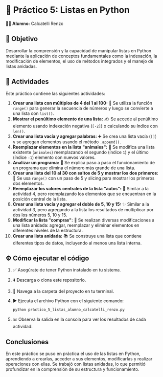 # 🐍 Práctico 5: Listas en Python

**👨‍🎓 Alumno:** Calcatelli Renzo

## 🎯 Objetivo

Desarrollar la comprensión y la capacidad de manipular listas en Python mediante la aplicación de conceptos fundamentales como la indexación, la modificación de elementos, el uso de métodos integrados y el manejo de listas anidadas.

## 🚀 Actividades

Este práctico contiene las siguientes actividades:

1.  **Crear una lista con múltiplos de 4 del 1 al 100:** 📝 Se utiliza la función `range()` para generar la secuencia de números y luego se convierte a una lista con `list()`.
2.  **Mostrar el penúltimo elemento de una lista:** ✍️ Se accede al penúltimo elemento usando indexación negativa (`[-2]`) o calculando su índice con `len()`.
3.  **Crear una lista vacía y agregar palabras:** ➕ Se crea una lista vacía (`[]`) y se agregan elementos usando el método `.append()`.
4.  **Reemplazar elementos en la lista "animales":** 🔄 Se modifica una lista existente (`animales`) reemplazando el segundo (índice `1`) y el último (índice `-1`) elemento con nuevos valores.
5.  **Analizar un programa:** 🧐 Se explica paso a paso el funcionamiento de un programa que elimina el número más grande de una lista.
6.  **Crear una lista del 10 al 30 con saltos de 5 y mostrar los dos primeros:** 🔢 Se usa `range()` con un paso de 5 y slicing para mostrar los primeros dos elementos.
7.  **Reemplazar los valores centrales de la lista "autos":** 🚗 Similar a la actividad 4, pero reemplazando los elementos que se encuentran en la posición central de la lista.
8.  **Crear una lista vacía y agregar el doble de 5, 10 y 15:** ✨ Similar a la actividad 3, pero agregando a la lista los resultados de multiplicar por dos los números 5, 10 y 15.
9.  **Modificar la lista "compras":** 🛒 Se realizan diversas modificaciones a una lista anidada: agregar, reemplazar y eliminar elementos en diferentes niveles de la estructura.
10. **Crear una lista anidada:** 📚 Se construye una lista que contiene diferentes tipos de datos, incluyendo al menos una lista interna.

## ⚙️ Cómo ejecutar el código

1.  ✅ Asegúrate de tener Python instalado en tu sistema.
2.  ⬇️ Descarga o clona este repositorio.
3.  📂 Navega a la carpeta del proyecto en tu terminal.
4.  ▶️ Ejecuta el archivo Python con el siguiente comando:

    ```bash
    python práctico_5_listas_alumno_calcatelli_renzo.py
    ```
5.  📊 Observa la salida en la consola para ver los resultados de cada actividad.

## Conclusiones

En este práctico se puso en práctica el uso de las listas en Python, aprendiendo a crearlas, acceder a sus elementos, modificarlas y realizar operaciones con ellas. Se trabajó con listas anidadas, lo que permitió profundizar en la comprensión de su estructura y funcionamiento.
